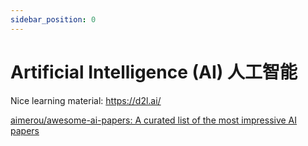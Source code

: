 ```yaml
---
sidebar_position: 0
---
```


# Artificial Intelligence (AI) 人工智能

Nice learning material: https://d2l.ai/


[aimerou/awesome-ai-papers: A curated list of the most impressive AI papers](https://github.com/aimerou/awesome-ai-papers)

